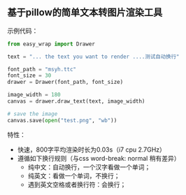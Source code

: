 ## 基于pillow的简单文本转图片渲染工具

示例代码：

```py
from easy_wrap import Drawer

text = "... the text you want to render ....测试自动换行"

font_path = "msyh.ttc"
font_size = 30
drawer = Drawer(font_path, font_size)

image_width = 180
canvas = drawer.draw_text(text, image_width)

# save the image
canvas.save(open("test.png", "wb")) 
```

特性：

- 快速，800字平均渲染时长为0.03s（i7 cpu 2.7GHz）
- 遵循如下换行规则（与css word-break: normal 稍有差异）
  - 纯中文：自动换行，一个汉字看做一个单词；
  - 纯英文：看做一个单词，不换行；
  - 遇到英文空格或者换行符：会换行；
